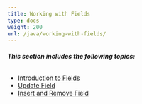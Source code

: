 ```yaml
---
title: Working with Fields
type: docs
weight: 200
url: /java/working-with-fields/
---
```


###### **This section includes the following topics:** 

- [Introduction to Fields](/words/java/introduction-to-fields/)
- [Update Field](/words/java/update-field/)
- [Insert and Remove Field](/words/java/insert-and-remove-field/)
